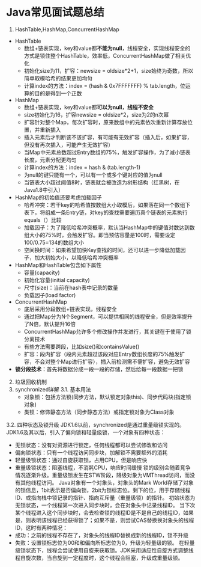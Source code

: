 # Java常见面试题总结

1. HashTable,HashMap,ConcurrentHashMap
- HashTable
	- 数组+链表实现，key和value都**不能为null**，线程安全，实现线程安全的方式是锁住整个HashTable，效率低，ConcurrentHashMap做了相关优化
	- 初始化size为11，扩容：newsize = oldsize*2+1，size始终为奇数，所以简单取模哈希的结果更加均匀
	- 计算index的方法：index = (hash & 0x7FFFFFFF) % tab.length，位运算的目的是得到一个正数
- HashMap
	- 数组+链表实现，key和value都**可以为null**，**线程不安全**
	- size初始化为16，扩容newsize = oldsize*2，size为2的n次幂
	- 扩容针对整个Map，每次扩容时，原来数组中的元素依次重新计算存放位置，并重新插入
	- 插入元素后才判断该不该扩容，有可能有无效扩容（插入后，如果扩容，但没有再次插入，可能产生无效扩容）
	- 当Map中元素总数超过Entry数组的75%，触发扩容操作，为了减小链表长度，元素分配更均匀
	- 计算index的方法：index = hash & (tab.length-1)
	- 为null的键只能有一个，可以有一个或多个键对应的值为null
	- 当链表大小超过阈值8时，链表就会被改造为树形结构（红黑树，在Java1.8中引入）
- HashMap的初始值还要考虑加载因子
	- 哈希冲突：若干key的哈希值按数组大小取模后，如果落在同一个数组下表下，将组成一条Entry链，对key的查找需要遍历真个链表的元素执行equals（）比较
	- 加载因子：为了降低哈希冲突概率，默认当HashMap中的键值对数达到数组大小的75%时，会触发扩容。即当预估容量是100时，需要设定100/0.75=134的数组大小
	- 空间换时间：如果希望加快Key查找的时间，还可以进一步降低加载因子，加大初始大小，以降低哈希冲突概率
- HashMap和HashTable包含如下属性
	- 容量(capacity)
	- 初始化容量(initial capacity)
	- 尺寸(size)：当前在hash表中记录的数量
	- 负载因子(load factor)
- ConcurrentHashMap
	- 底层采用分段数组+链表实现，线程安全
	- 通过把Map分为N个Segment，可以提供相同的线程安全，但是效率提升了N倍，默认提升16倍
	- ConcurrentHashMap允许多个修改操作并发进行，其关键在于使用了锁分离技术
	- 有些方法需要跨段，比如size()和containsValue()
	- 扩容：段内扩容（段内元素超过该段对应Entry数组长度的75%触发扩容，不会对整个Map进行扩容），插入前检测需不需扩容，避免无效扩容
- **锁分段技术**：首先将数据分成一段一段的存储，然后给每一段数据一把锁

2. 垃圾回收机制
3. synchronized详解
3.1. 基本用法
   - 对象锁：包括方法锁(同步方法，默认锁定对象this)、同步代码块(指定锁对象)
   - 类锁：修饰静态方法（同步静态方法）或指定锁对象为Class对象

3.2. 四种状态及锁升级
JDK1.6以前，synchronized是通过重量级锁实现的。JDK1.6及其以后，引入了偏向锁和轻量级锁，一个对象有四种状态：
- 无锁状态：没有对资源进行锁定，任何线程都可以尝试修改和访问
- 偏向锁状态：只有一个线程访问同步块，加解锁不需要额外的消耗
- 轻量级锁状态：通过自旋获取锁，占用CPU，但是响应快
- 重量级锁状态：阻塞线程，不消耗CPU，响应时间缓慢
锁的级别会随着竞争情况逐渐升级。重量级锁发生在STW阶段，降级对象为VMThread访问，而没有其他线程访问。
Java对象有一个对象头，对象头的Mark World存储了对象的锁信息，1bit表示是否偏向锁，2bit为锁标志位。剩下的位，用于存储线程ID、或指向栈中锁记录的指针、指向互斥量（重量级锁）的指针。
初始状态为无锁状态，一个线程第一次进入同步块时，会在对象头中记录线程ID。
当下次某个线程进入这个同步块时，会去检查锁的线程ID是不是自己的线程ID，如果是，则表明该线程已经获得锁了；如果不是，则尝试CAS替换换对象头的线程ID，这时有两种情况：
- 成功：之前的线程不存在了，对象头的线程ID替换成新的线程ID，锁不升级
- 失败：设置锁标志位为00和和偏向所标志位为0，升级为轻量级的锁。
在轻量级锁状态下，线程会尝试使用自旋来获取锁。JDK采用适应性自旋方式调整线程自旋次数，当自旋到一定程度时，这个线程会阻塞，升级成重量级锁。

     
